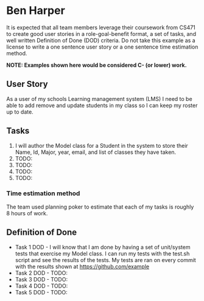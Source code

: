 # Ben Harper

It is expected that all team members leverage their coursework from CS471 to
create good user stories in a role-goal-benefit format, a set of
tasks, and well written Definition of Done (DOD) criteria. Do not take
this example as a license to write a one sentence user story or a one sentence
time estimation method.

**NOTE: Examples shown here would be considered C- (or lower) work.**

## User Story

As a user of my schools Learning management system (LMS) I need to be
able to add remove and update students in my class so I can keep my
roster up to date.

## Tasks

1. I will author the Model class for a Student in the system to store
  their Name, Id, Major, year, email, and list of classes they have
  taken.
2. TODO:
3. TODO:
4. TODO:
5. TODO:

### Time estimation method

The team used planning poker to estimate that each of my tasks is roughly
8 hours of work.

## Definition of Done

- Task 1 DOD - I will know that I am done by having a set of unit/system tests that
  exercise my Model class. I can run my tests with the test.sh script and see the results
  of the tests. My tests are ran on every commit with the results shown at https://github.com/example
- Task 2 DOD - TODO:
- Task 3 DOD - TODO:
- Task 4 DOD - TODO:
- Task 5 DOD - TODO:
